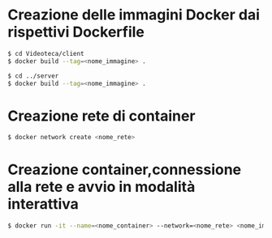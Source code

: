 # Creazione delle immagini Docker dai rispettivi Dockerfile

```bash
$ cd Videoteca/client
$ docker build --tag=<nome_immagine> .

$ cd ../server
$ docker build --tag=<nome_immagine> .
```

# Creazione rete di container

```bash
$ docker network create <nome_rete>
```

# Creazione container,connessione alla rete e avvio in modalità interattiva

```bash
$ docker run -it --name=<nome_container> --network=<nome_rete> <nome_immagine> /bin/bash
```
